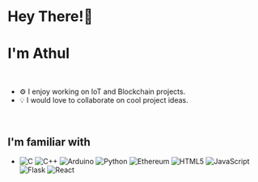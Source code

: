 # Hey There!👋
# I'm Athul
<br/>

- ⚙️ I enjoy working on IoT and Blockchain projects.
- 💡 I would love to collaborate on cool project ideas.


<br/>

## I'm familiar with

- ![C](https://img.shields.io/badge/-C-333333?style=flat&logo=C&logoColor=00599C)
  ![C++](https://img.shields.io/badge/-C++-333333?style=flat&logo=C%2B%2B&logoColor=00599C)
  ![Arduino](https://img.shields.io/badge/-Arduino-333333?style=flat&logo=arduino)
  ![Python](https://img.shields.io/badge/-Python-333333?style=flat&logo=python)
  ![Ethereum](https://img.shields.io/badge/-Ethereum-333333?style=flat&logo=ethereum)
  ![HTML5](https://img.shields.io/badge/-HTML5-333333?style=flat&logo=HTML5)
  ![JavaScript](https://img.shields.io/badge/-JavaScript-333333?style=flat&logo=javascript)
  ![Flask](https://img.shields.io/badge/-Flask-333333?style=flat&logo=flask)
  ![React](https://img.shields.io/badge/-React-333333?style=flat&logo=react)

